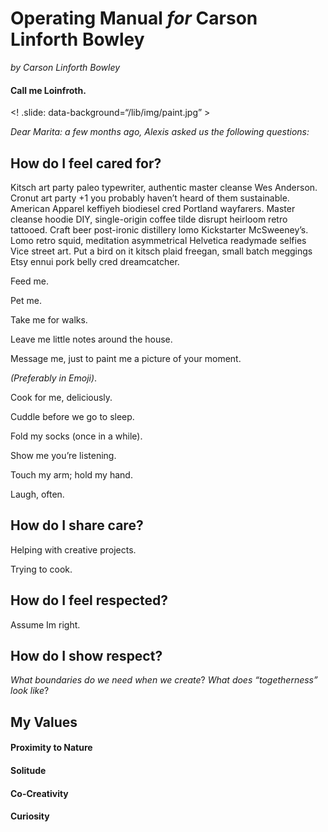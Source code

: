 # Operating Manual *for* Carson Linforth Bowley

*by Carson Linforth Bowley*



#### Call me Loinfroth. 

<! .slide: data-background=“/lib/img/paint.jpg” >



*Dear Marita: a few months ago, Alexis asked us the following questions:*



## How do I feel cared for?


Kitsch art party paleo typewriter, authentic master cleanse Wes Anderson. Cronut art party +1 you probably haven’t heard of them sustainable. American Apparel keffiyeh biodiesel cred Portland wayfarers. Master cleanse hoodie DIY, single-origin coffee tilde disrupt heirloom retro tattooed. Craft beer post-ironic distillery lomo Kickstarter McSweeney’s. Lomo retro squid, meditation asymmetrical Helvetica readymade selfies Vice street art. Put a bird on it kitsch plaid freegan, small batch meggings Etsy ennui pork belly cred dreamcatcher.


Feed me.


Pet me.


Take me for walks.


Leave me little notes around the house.


Message me, just to paint me a picture of your moment.

*(Preferably in Emoji)*.


Cook for me, deliciously.


Cuddle before we go to sleep.


Fold my socks (once in a while).


Show me you’re listening.


Touch my arm; hold my hand.


Laugh, often.



## How do I share care?


Helping with creative projects.


Trying to cook.



## How do I feel respected?


Assume Im right.



## How do I show respect?



*What boundaries do we need when we create*?
*What does “togetherness” look like*?



## My Values


#### Proximity to Nature


#### Solitude


#### Co-Creativity


#### Curiosity

